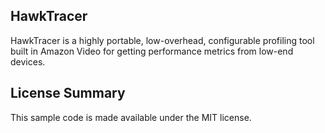 ## HawkTracer

HawkTracer is a highly portable, low-overhead, configurable profiling tool built in Amazon Video for getting performance metrics from low-end devices.

## License Summary

This sample code is made available under the MIT license. 
